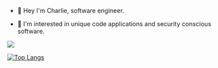 - 👋 Hey I'm Charlie, software engineer.

- 👀 I'm interested in unique code applications and security conscious software.

![](https://github-profile-summary-cards.vercel.app/api/cards/profile-details?username=charlieoriginal&theme=monokai)

[![Top Langs](https://github-readme-stats.vercel.app/api/top-langs/?username=charlieoriginal&layout=compact&theme=radical)](https://github.com/charlieoriginal/github-readme-stats)
